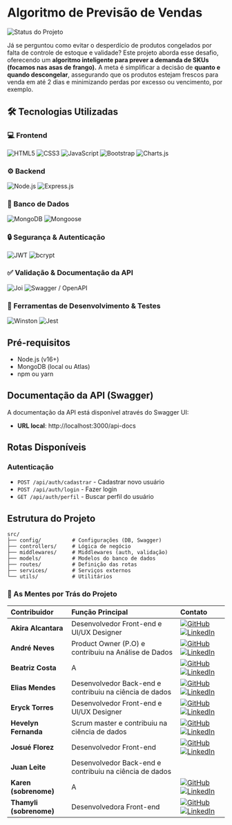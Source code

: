 
# Algoritmo de Previsão de Vendas

![Status do Projeto](https://img.shields.io/badge/Status-Em_andamento-yellow)


Já se perguntou como evitar o desperdício de produtos congelados por falta de controle de estoque e validade? Este projeto aborda esse desafio, oferecendo um **algoritmo inteligente para prever a demanda de SKUs (focamos nas asas de frango).** A meta é simplificar a decisão de **quanto e quando descongelar**, assegurando que os produtos estejam frescos para venda em até 2 dias e minimizando perdas por excesso ou vencimento, por exemplo.


## 🛠️ Tecnologias Utilizadas

### **💻 Frontend**

![HTML5](https://img.shields.io/badge/HTML5-E34F26?style=for-the-badge&logo=html5&logoColor=white "HTML5 - Linguagem de marcação para estruturar o conteúdo web.")
![CSS3](https://img.shields.io/badge/CSS3-1572B6?style=for-the-badge&logo=css3&logoColor=white "CSS3 - Linguagem de estilo para estilizar a aparência das páginas.")
![JavaScript](https://img.shields.io/badge/JavaScript-F7DF1E?style=for-the-badge&logo=javascript&logoColor=black "JavaScript - Linguagem de programação essencial para interatividade.")
![Bootstrap](https://img.shields.io/badge/Bootstrap-7952B3?style=for-the-badge&logo=bootstrap&logoColor=white "Bootstrap - Framework de frontend para um design responsivo e ágil.")
![Charts.js](https://img.shields.io/badge/Charts.js-FF6384?style=for-the-badge&logo=chart.js&logoColor=white "Charts.js - Biblioteca para criação de gráficos interativos e visualização de dados.")

### **⚙️ Backend**

![Node.js](https://img.shields.io/badge/Node.js-43853D?style=for-the-badge&logo=node.js&logoColor=white "Node.js - Ambiente de execução JavaScript no servidor.")
![Express.js](https://img.shields.io/badge/Express.js-000000?style=for-the-badge&logo=express&logoColor=white "Express.js - Framework web minimalista para construir a API de forma eficiente.")

### **💾 Banco de Dados**

![MongoDB](https://img.shields.io/badge/MongoDB-47A248?style=for-the-badge&logo=mongodb&logoColor=white "MongoDB - Banco de dados NoSQL flexível e escalável.")
![Mongoose](https://img.shields.io/badge/Mongoose-800000?style=for-the-badge&logo=mongoose&logoColor=white "Mongoose - ODM para MongoDB, facilitando a interação e modelagem de dados.")

### **🔒 Segurança & Autenticação**

![JWT](https://img.shields.io/badge/JWT-000000?style=for-the-badge&logo=json-web-tokens&logoColor=white "JWT - Padrão para autenticação e autorização seguras através de tokens.")
![bcrypt](https://img.shields.io/badge/bcrypt-000000?style=for-the-badge&logo=npm&logoColor=white "bcrypt - Biblioteca para hashing de senhas, protegendo as credenciais.")

### **✅ Validação & Documentação da API**

![Joi](https://img.shields.io/badge/Joi-B71C1C?style=for-the-badge&logo=joi&logoColor=white "Joi - Biblioteca robusta para validação de esquemas de dados.")
![Swagger / OpenAPI](https://img.shields.io/badge/Swagger-85EA2D?style=for-the-badge&logo=swagger&logoColor=black "Swagger/OpenAPI - Para documentação interativa e visualização dos endpoints da API.")

### **🔧 Ferramentas de Desenvolvimento & Testes**

![Winston](https://img.shields.io/badge/Winston-000000?style=for-the-badge&logo=npm&logoColor=white "Winston - Sistema de logging flexível para monitoramento de eventos.")
![Jest](https://img.shields.io/badge/Jest-C21325?style=for-the-badge&logo=jest&logoColor=white "Jest - Framework de teste JavaScript com foco na simplicidade e velocidade.")


## Pré-requisitos

- Node.js (v16+)
- MongoDB (local ou Atlas)
- npm ou yarn

## Documentação da API (Swagger)

A documentação da API está disponível através do Swagger UI:

- **URL local**: http://localhost:3000/api-docs

## Rotas Disponíveis

### Autenticação

- `POST /api/auth/cadastrar` - Cadastrar novo usuário
- `POST /api/auth/login` - Fazer login
- `GET /api/auth/perfil` - Buscar perfil do usuário

## Estrutura do Projeto

```
src/
├── config/          # Configurações (DB, Swagger)
├── controllers/     # Lógica de negócio
├── middlewares/     # Middlewares (auth, validação)
├── models/          # Modelos do banco de dados
├── routes/          # Definição das rotas
├── services/        # Serviços externos
└── utils/           # Utilitários
```
### 🚀 As Mentes por Trás do Projeto

| Contribuidor | Função Principal                   | Contato                                                                                                                                                                                                                                                                                                                                                                                                                                                                                                        |
| :----------- | :--------------------------------- | :----------------------------------------------------------------------------------------------------------------------------------------------------------------------------------------------------------------------------------------------------------------------------------------------------------------------------------------------------------------------------------------------------------------------------------------------------------------------------------------------- |
| **Akira Alcantara** | Desenvolvedor Front-end e UI/UX Designer | [![GitHub](https://img.shields.io/badge/GitHub-100000?style=for-the-badge&logo=github&logoColor=white)](https://github.com//Bakisune) [![LinkedIn](https://img.shields.io/badge/LinkedIn-0077B5?style=for-the-badge&logo=linkedin&logoColor=white)](https://linkedin.com/in/akiraalcantara-bakisune) |
| **André Neves** | Product Owner (P.O) e contribuiu na Análise de Dados | [![GitHub](https://img.shields.io/badge/GitHub-100000?style=for-the-badge&logo=github&logoColor=white)](https://github.com/andrefnevess) [![LinkedIn](https://img.shields.io/badge/LinkedIn-0077B5?style=for-the-badge&logo=linkedin&logoColor=white)](https://linkedin.com/in/andrefneves) |
| **Beatriz Costa** | A | [![GitHub](https://img.shields.io/badge/GitHub-100000?style=for-the-badge&logo=github&logoColor=white)](https://github.com/usuarioC) [![LinkedIn](https://img.shields.io/badge/LinkedIn-0077B5?style=for-the-badge&logo=linkedin&logoColor=white)](https://linkedin.com/in/usuarioC) |
| **Elias Mendes** | Desenvolvedor Back-end e contribuiu na ciência de dados| [![GitHub](https://img.shields.io/badge/GitHub-100000?style=for-the-badge&logo=github&logoColor=white)](https://github.com/eliascmendes) [![LinkedIn](https://img.shields.io/badge/LinkedIn-0077B5?style=for-the-badge&logo=linkedin&logoColor=white)](https://linkedin.com/in/eliascmendhes) |
| **Eryck Torres** |  Desenvolvedor Front-end e UI/UX Designer | [![GitHub](https://img.shields.io/badge/GitHub-100000?style=for-the-badge&logo=github&logoColor=white)](https://github.com/EryckTorres) [![LinkedIn](https://img.shields.io/badge/LinkedIn-0077B5?style=for-the-badge&logo=linkedin&logoColor=white)](https://linkedin.com/in/erycktorres/) |
| **Hevelyn Fernanda** | Scrum master e contribuiu na ciência de dados| [![GitHub](https://img.shields.io/badge/GitHub-100000?style=for-the-badge&logo=github&logoColor=white)](https://github.com/6hevelyn) [![LinkedIn](https://img.shields.io/badge/LinkedIn-0077B5?style=for-the-badge&logo=linkedin&logoColor=white)](https://linkedin.com/in/hevelyn-fernanda) |
| **Josué Florez** | Desenvolvedor Front-end | [![GitHub](https://img.shields.io/badge/GitHub-100000?style=for-the-badge&logo=github&logoColor=white)](https://github.com/JozzuFlorez) [![LinkedIn](https://img.shields.io/badge/LinkedIn-0077B5?style=for-the-badge&logo=linkedin&logoColor=white)](https://linkedin.com/in/josué-silva) |
| **Juan Leite** |Desenvolvedor Back-end e contribuiu na ciência de dados|| [![GitHub](https://img.shields.io/badge/GitHub-100000?style=for-the-badge&logo=github&logoColor=white)](https://github.com/Juanzito2017) [![LinkedIn](https://img.shields.io/badge/LinkedIn-0077B5?style=for-the-badge&logo=linkedin&logoColor=white)](https://linkedin.com/in/juan-leite-315b1925a) |
| **Karen (sobrenome)** | A | [![GitHub](https://img.shields.io/badge/GitHub-100000?style=for-the-badge&logo=github&logoColor=white)](https://github.com/usuarioI) [![LinkedIn](https://img.shields.io/badge/LinkedIn-0077B5?style=for-the-badge&logo=linkedin&logoColor=white)](https://linkedin.com/in/usuarioI) |
| **Thamyli (sobrenome)** | Desenvolvedora Front-end  | [![GitHub](https://img.shields.io/badge/GitHub-100000?style=for-the-badge&logo=github&logoColor=white)](https://github.com/thamylli) [![LinkedIn](https://img.shields.io/badge/LinkedIn-0077B5?style=for-the-badge&logo=linkedin&logoColor=white)](https://linkedin.com/in/usuarioJ) |


